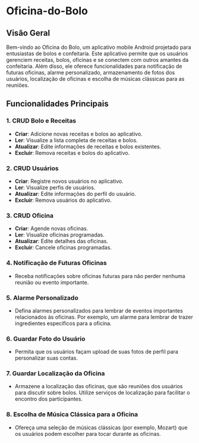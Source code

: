 # Oficina-do-Bolo

## Visão Geral

Bem-vindo ao Oficina do Bolo, um aplicativo mobile Android projetado para entusiastas de bolos e confeitaria. Este aplicativo permite que os usuários gerenciem receitas, bolos, oficinas e se conectem com outros amantes da confeitaria. Além disso, ele oferece funcionalidades para notificação de futuras oficinas, alarme personalizado, armazenamento de fotos dos usuários, localização de oficinas e escolha de músicas clássicas para as reuniões.

## Funcionalidades Principais

### 1. CRUD Bolo e Receitas
- **Criar**: Adicione novas receitas e bolos ao aplicativo.
- **Ler**: Visualize a lista completa de receitas e bolos.
- **Atualizar**: Edite informações de receitas e bolos existentes.
- **Excluir**: Remova receitas e bolos do aplicativo.

### 2. CRUD Usuários
- **Criar**: Registre novos usuários no aplicativo.
- **Ler**: Visualize perfis de usuários.
- **Atualizar**: Edite informações do perfil do usuário.
- **Excluir**: Remova usuários do aplicativo.

### 3. CRUD Oficina
- **Criar**: Agende novas oficinas.
- **Ler**: Visualize oficinas programadas.
- **Atualizar**: Edite detalhes das oficinas.
- **Excluir**: Cancele oficinas programadas.

### 4. Notificação de Futuras Oficinas
- Receba notificações sobre oficinas futuras para não perder nenhuma reunião ou evento importante.

### 5. Alarme Personalizado
- Defina alarmes personalizados para lembrar de eventos importantes relacionados às oficinas. Por exemplo, um alarme para lembrar de trazer ingredientes específicos para a oficina.

### 6. Guardar Foto do Usuário
- Permita que os usuários façam upload de suas fotos de perfil para personalizar suas contas.

### 7. Guardar Localização da Oficina
- Armazene a localização das oficinas, que são reuniões dos usuários para discutir sobre bolos. Utilize serviços de localização para facilitar o encontro dos participantes.

### 8. Escolha de Música Clássica para a Oficina
- Ofereça uma seleção de músicas clássicas (por exemplo, Mozart) que os usuários podem escolher para tocar durante as oficinas.

